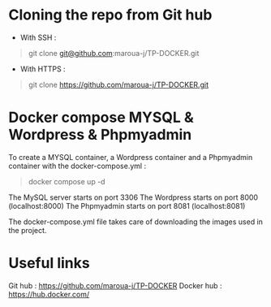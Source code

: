 # Cloning the repo from Git hub

- With SSH :
> git clone git@github.com:maroua-j/TP-DOCKER.git

- With HTTPS :
> git clone https://github.com/maroua-j/TP-DOCKER.git

# Docker compose MYSQL & Wordpress & Phpmyadmin

To create a MYSQL container, a Wordpress container and a Phpmyadmin container with the docker-compose.yml :

> docker compose up -d

The MySQL server starts on port 3306
The Wordpress starts on port 8000 (localhost:8000)
The Phpmyadmin starts on port 8081 (localhost:8081)

The docker-compose.yml file takes care of downloading the images used in the project.

# Useful links

Git hub : https://github.com/maroua-j/TP-DOCKER
Docker hub : https://hub.docker.com/
